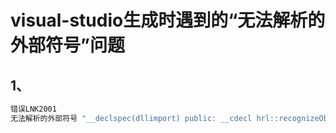 # visual-studio生成时遇到的“无法解析的外部符号”问题

## 1、

```bash
错误LNK2001	
无法解析的外部符号 "__declspec(dllimport) public: __cdecl hrl::recognizeObjectInImageTask::recognizeObjectInImageTask(void)" (__imp_??0recognizeObjectInImageTask@hrl@@QEAA@XZ)	ROIDepthImageDemoPlugin	C:\hrl\MyWork\algorithmDemoPlugin-HRL\ROIDepthImageDemoPlugin\recognizeCloseObjectPlugin.obj	1	
```
